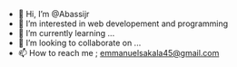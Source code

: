 - 👋 Hi, I’m @Abassijr
- 👀 I’m interested in web developement and programming 
- 🌱 I’m currently learning ...
- 💞️ I’m looking to collaborate on ...
- 📫 How to reach me ; emmanuelsakala45@gmail.com

<!---
Abassijr/Abassijr is a ✨ special ✨ repository because its `README.md` (this file) appears on your GitHub profile.
You can click the Preview link to take a look at your changes.
--->

